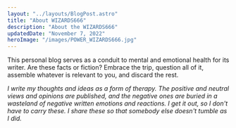 ```yaml
---
layout: "../layouts/BlogPost.astro"
title: "About WIZARDS666"
description: "About the WIZARDS666"
updatedDate: "November 7, 2022"
heroImage: "/images/POWER_WIZARDS666.jpg"
---
```


This personal blog serves as a conduit to mental and emotional health for its writer. Are these facts or fiction? Embrace the trip, question all of it, assemble whatever is relevant to you, and discard the rest.

_I write my thoughts and ideas as a form of therapy. The positive and neutral views and opinions are published, and the negative ones are buried in a wasteland of negative written emotions and reactions. I get it out, so I don't have to carry these. I share these so that somebody else doesn't tumble as I did._
